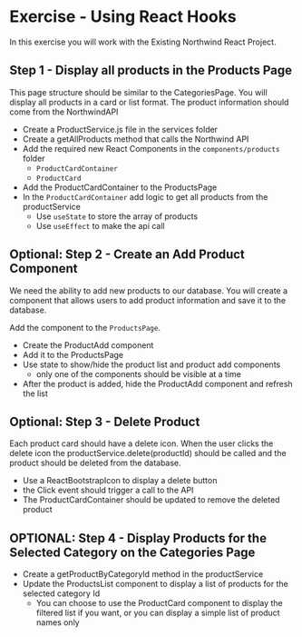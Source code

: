 # Exercise - Using React Hooks

In this exercise you will work with the Existing Northwind React Project.

## Step 1 - Display all products in the Products Page

This page structure should be similar to the CategoriesPage. You will display all products
in a card or list format. The product information should come from the NorthwindAPI

* Create a ProductService.js file in the services folder
* Create a getAllProducts method that calls the Northwind API
* Add the required new React Components in the `components/products` folder
    * `ProductCardContainer`
    * `ProductCard`
* Add the ProductCardContainer to the ProductsPage
* In the `ProductCardContainer` add logic to get all products from the productService
    * Use `useState` to store the array of products
    * Use `useEffect` to make the api call

## Optional: Step 2 - Create an Add Product Component

We need the ability to add new products to our database. You will create a component
that allows users to add product information and save it to the database.

Add the component to the `ProductsPage`.

* Create the ProductAdd component
* Add it to the ProductsPage
* Use state to show/hide the product list and product add components 
    * only one of the components should be visible at a time
* After the product is added, hide the ProductAdd component and refresh the list

## Optional: Step 3 - Delete Product

Each product card should have a delete icon. When the user clicks the delete icon
the productService.delete(productId) should be called and the product should be 
deleted from the database.

* Use a ReactBootstrapIcon to display a delete button
* the Click event should trigger a call to the API
* The ProductCardContainer should be updated to remove the deleted product


## OPTIONAL: Step 4 - Display Products for the Selected Category on the Categories Page

* Create a getProductByCategoryId method in the productService
* Update the ProductsList component to display a list of products for the 
  selected category Id
    * You can choose to use the ProductCard component to display the filtered list
      if you want, or you can display a simple list of product names only


